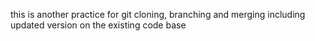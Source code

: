this is another practice for git cloning, branching and merging
including updated version on the existing code base